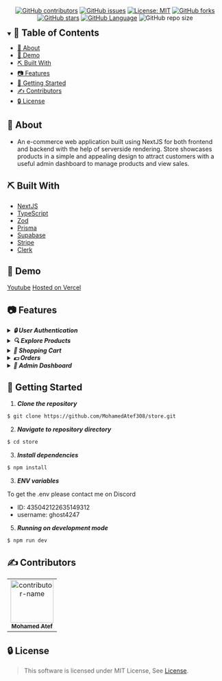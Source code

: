 <div align="center">

[![GitHub contributors](https://img.shields.io/github/contributors/MohamedAtef308/store)](https://github.com/MohamedAtef308/store/contributors)
[![GitHub issues](https://img.shields.io/github/issues/MohamedAtef308/store)](https://github.com/MohamedAtef308/store/issues)
[![License: MIT](https://img.shields.io/badge/License-MIT-yellow.svg)](https://opensource.org/licenses/MIT)
[![GitHub forks](https://img.shields.io/github/forks/MohamedAtef308/store)](https://github.com/MohamedAtef308/store/network)
[![GitHub stars](https://img.shields.io/github/stars/MohamedAtef308/store)](https://github.com/MohamedAtef308/store/stargazers)
[![GitHub Language](https://img.shields.io/github/languages/top/MohamedAtef308/store)](https://img.shields.io/github/languages/MohamedAtef308/store)
![GitHub repo size](https://img.shields.io/github/repo-size/MohamedAtef308/store?style=plastic)

</div>

<details open="open">
<summary>
<h2 style="display:inline">📝 Table of Contents</h2>
</summary>

- [📑 About](#about)
- [🎥 Demo](#demo)
- [⛏️ Built With](#built-with)
- [📷 Features](#features)
- [🏁 Getting Started](#getting-started)
- [✍️ Contributors](#contributors)
- [🔒 License](#license)

</details>

## 📑 About <a name="about"></a>

- An e-commerce web application built using NextJS for both frontend and backend with the help of serverside rendering. Store showcases products in a simple and appealing design to attract customers with a useful admin dashboard to manage products and view sales.

## ⛏️ Built With <a name="built-with"></a>

- [NextJS](https://nextjs.org/)
- [TypeScript](https://www.typescriptlang.org/)
- [Zod](https://zod.dev/)
- [Prisma](https://www.prisma.io/)
- [Supabase](https://supabase.com/)
- [Stripe](https://stripe.com/)
- [Clerk](https://clerk.com/)

## 🎥 Demo <a name="demo"></a>

[Youtube](https://www.youtube.com/watch?v=xxiF_0cE_80)
[Hosted on Vercel](https://store-psi-seven.vercel.app/)

## 📷 Features <a name="features"></a>

<details>
<summary>
<h4 style="display: inline"><strong><em>🔒 User Authentication</em></strong></h4>
</summary>

- Done using clerk.
- With the ability to sign up with Google and GitHub.

</details>

<details>
<summary>
<h4 style="display: inline"><strong><em>🔍 Explore Products</em></strong></h4>
</summary>

- Users can search by product name and company name.
- Users can leave reviews for products and add them to their cart
- Users can add products to their favorites

</details>

<details>
<summary>
<h4 style="display: inline"><strong><em>🛒 Shopping Cart</em></strong></h4>
</summary>

- Users can add products to their cart
- Users can view their cart, order details, and modify their cart
- Users can place an order once they are satisfied with the cart

</details>

<details>
<summary>
<h4 style="display: inline"><strong><em>💵 Orders</em></strong></h4>
</summary>

- Once an order is placed, users can checkout to pay using Stripe

</details>

<details>
<summary>
<h4 style="display: inline"><strong><em>🪪 Admin Dashboard</em></strong></h4>
</summary>

- The admin can view all the sales
- The admin can add, edit, and remove products

</details>

## 🏁 Getting Started <a name="getting-started"></a>

1. **_Clone the repository_**

```sh
$ git clone https://github.com/MohamedAtef308/store.git
```

2. **_Navigate to repository directory_**

```sh
$ cd store
```

3. **_Install dependencies_**

```sh
$ npm install
```

3. **_ENV variables_**

To get the .env please contact me on Discord

- ID: 435042122635149312
- username: ghost4247

5. **_Running on development mode_**

```sh
$ npm run dev
```

## ✍️ Contributors <a name="contributors"></a>

<table align='center'> 
<tr>
    <td align="center">
        <a href="https://github.com/MohamedAtef308">
            <img src="https://avatars.githubusercontent.com/u/93994372?v=4" width="100;" alt="contributor-name"/>
            <br />
            <sub><b>Mohamed Atef</b></sub>
        </a>
    </td>
</tr>
</table>
<!-- readme: Contributors -end -->

## 🔒 License <a name="license"></a>

> This software is licensed under MIT License, See [License](https://github.com/MohamedAtef308/store/blob/main/LICENSE).
